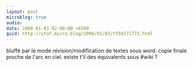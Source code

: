 ```yaml
---
layout: post
microblog: true
audio: 
date: 2008-01-03 02:00:00 +0200
guid: http://xtof.micro.blog/2008/01/03/t559271772.html
---
```

bluffé par le mode révision/modification de textes sous word. copie finale proche de l'arc en ciel. existe t'il des équivalents sous #wiki ?
